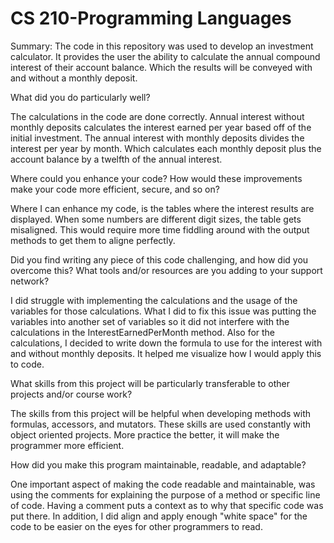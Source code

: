 # CS 210-Programming Languages

Summary:
The code in this repository was used to develop an investment calculator. It provides the user the ability to calculate the annual compound interest of their account balance. Which the results will be conveyed with and without a monthly deposit.

What did you do particularly well?

  The calculations in the code are done correctly. Annual interest without monthly deposits calculates the interest earned per year based off of the initial investment. The annual interest with monthly deposits divides the interest per year by month. Which calculates each monthly deposit plus the account balance by a twelfth of the annual interest. 

Where could you enhance your code? How would these improvements make your code more efficient, secure, and so on?

  Where I can enhance my code, is the tables where the interest results are displayed. When some numbers are different digit sizes, the table gets misaligned. This would require more time fiddling around with the output methods to get them to aligne perfectly. 

Did you find writing any piece of this code challenging, and how did you overcome this? What tools and/or resources are you adding to your support network?

  I did struggle with implementing the calculations and the usage of the variables for those calculations. What I did to fix this issue was putting the variables into another set of variables so it did not interfere with the calculations in the InterestEarnedPerMonth method. Also for the calculations, I decided to write down the formula to use for the interest with and without monthly deposits. It helped me visualize how I would apply this to code. 


What skills from this project will be particularly transferable to other projects and/or course work?

  The skills from this project will be helpful when developing methods with formulas, accessors, and mutators. These skills are used constantly with object oriented projects. More practice the better, it will make the programmer more efficient.

How did you make this program maintainable, readable, and adaptable?

  One important aspect of making the code readable and maintainable, was using the comments for explaining the purpose of a method or specific line of code. Having a comment puts a context as to why that specific code was put there. In addition, I did align and apply enough "white space" for the code to be easier on the eyes for other programmers to read. 
